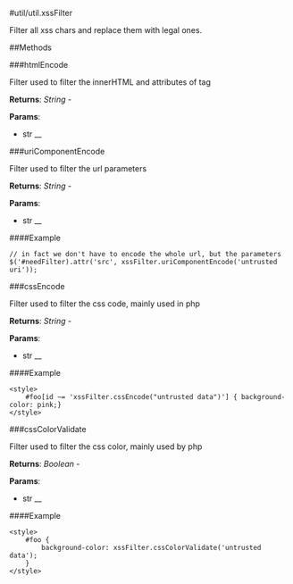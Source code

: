#util/util.xssFilter

Filter all xss chars and replace them with legal ones.

##Methods

###htmlEncode

Filter used to filter the innerHTML and attributes of tag

**Returns**: _String_ - 

**Params**:  
*   str __

    


###uriComponentEncode

Filter used to filter the url parameters

**Returns**: _String_ - 

**Params**:  
*   str __

    

####Example

    // in fact we don't have to encode the whole url, but the parameters
    $('#needFilter).attr('src', xssFilter.uriComponentEncode('untrusted uri'));

###cssEncode

Filter used to filter the css code, mainly used in php

**Returns**: _String_ - 

**Params**:  
*   str __

    

####Example

    <style>
        #foo[id ~= 'xssFilter.cssEncode("untrusted data")'] { background-color: pink;}
    </style>

###cssColorValidate

Filter used to filter the css color, mainly used by php

**Returns**: _Boolean_ - 

**Params**:  
*   str __

    

####Example

    <style>
        #foo {
            background-color: xssFilter.cssColorValidate('untrusted data');
        }
    </style>

